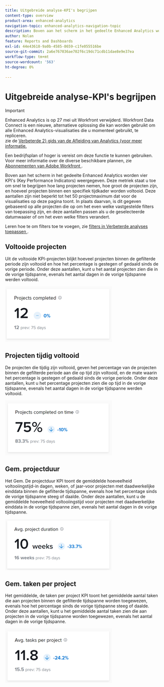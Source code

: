 ```yaml
---
title: Uitgebreide analyse-KPI's begrijpen
content-type: overview
product-area: enhanced-analytics
navigation-topic: enhanced-analytics-navigation-topic
description: Boven aan het scherm in het gedeelte Enhanced Analytics worden vier KPI's (Key Performance Indicators) weergegeven. Deze metriek staat u toe om snel te begrijpen hoe lang projecten nemen, hoe groot de projecten zijn, en hoeveel projecten binnen een specifiek tijdkader worden voltooid. Deze aantallen zijn niet beperkt tot het 50 projectmaximum dat voor de visualisaties op deze pagina toont. In plaats daarvan, is dit gegeven gebaseerd op alle projecten die op om het even welke vastgestelde filters van toepassing zijn, en deze aantallen passen als u de geselecteerde datumwaaier of om het even welke filters verandert.
author: Nolan
feature: Reports and Dashboards
exl-id: 44e43618-9a0b-4585-8659-c1fe055516be
source-git-commit: 2a6e767036ae702f6c19dc71cdb11dae8e9e37ea
workflow-type: tm+mt
source-wordcount: '563'
ht-degree: 0%

---
```


# Uitgebreide analyse-KPI&#39;s begrijpen

>[!IMPORTANT]
>
>Enhanced Analytics is op 27 mei uit Workfront verwijderd. Workfront Data Connect is een nieuwe, alternatieve oplossing die kan worden gebruikt om alle Enhanced Analytics-visualisaties die u momenteel gebruikt, te repliceren. <br> zie de [ Verbeterde 2&rbrace; gids van de Afleiding van Analytics &lbrace;voor meer informatie.](/help/quicksilver/product-announcements/announcements/enhanced-analytics-deprecation.md)


Een bedrijfsplan of hoger is vereist om deze functie te kunnen gebruiken.\
Voor meer informatie over de diverse beschikbare plannen, zie [ Abonnementen van Adobe Workfront ](https://business.adobe.com/products/workfront/pricing.html).

Boven aan het scherm in het gedeelte Enhanced Analytics worden vier KPI&#39;s (Key Performance Indicators) weergegeven. Deze metriek staat u toe om snel te begrijpen hoe lang projecten nemen, hoe groot de projecten zijn, en hoeveel projecten binnen een specifiek tijdkader worden voltooid. Deze aantallen zijn niet beperkt tot het 50 projectmaximum dat voor de visualisaties op deze pagina toont. In plaats daarvan, is dit gegeven gebaseerd op alle projecten die op om het even welke vastgestelde filters van toepassing zijn, en deze aantallen passen als u de geselecteerde datumwaaier of om het even welke filters verandert.

Leren hoe te om filters toe te voegen, zie [ filters in Verbeterde analyses toepassen ](../enhanced-analytics/use-enhanced-analytics-filters.md).

## Voltooide projecten

Uit de voltooide KPI-projecten blijkt hoeveel projecten binnen de gefilterde periode zijn voltooid en hoe het percentage is gestegen of gedaald sinds de vorige periode. Onder deze aantallen, kunt u het aantal projecten zien die in de vorige tijdspanne, evenals het aantal dagen in de vorige tijdspanne werden voltooid.

![ voltooide projecten KPI ](assets/kpi-projects-completed-350x182.png)

## Projecten tijdig voltooid

De projecten die tijdig zijn voltooid, geven het percentage van de projecten binnen de gefilterde periode aan die op tijd zijn voltooid, en de mate waarin het percentage is gestegen of gedaald sinds de vorige periode. Onder deze aantallen, kunt u het percentage projecten zien die op tijd in de vorige tijdspanne, evenals het aantal dagen in de vorige tijdspanne werden voltooid.

![ KPI projecten die op tijd worden voltooid ](assets/kpi-projects-completed-on-time-350x180.png)

## Gem. projectduur

Het Gem. De projectduur KPI toont de gemiddelde hoeveelheid voltooiingstijd-in dagen, weken, of jaar-voor projecten met daadwerkelijke einddata binnen de gefilterde tijdspanne, evenals hoe het percentage sinds de vorige tijdspanne steeg of daalde. Onder deze aantallen, kunt u de gemiddelde hoeveelheid voltooiingstijd voor projecten met daadwerkelijke einddata in de vorige tijdspanne zien, evenals het aantal dagen in de vorige tijdspanne.

![ KPI gemiddelde projectduur ](assets/kpi-avg.-project-duration-350x168.png)

## Gem. taken per project

Het gemiddelde, de taken per project KPI toont het gemiddelde aantal taken die aan projecten binnen de gefilterde tijdspanne worden toegewezen, evenals hoe het percentage sinds de vorige tijdspanne steeg of daalde. Onder deze aantallen, kunt u het gemiddelde aantal taken zien die aan projecten in de vorige tijdspanne worden toegewezen, evenals het aantal dagen in de vorige tijdspanne.

![ KPI gemiddelde taken per project ](assets/kpi-average-tasks-per-project-350x179.png)
